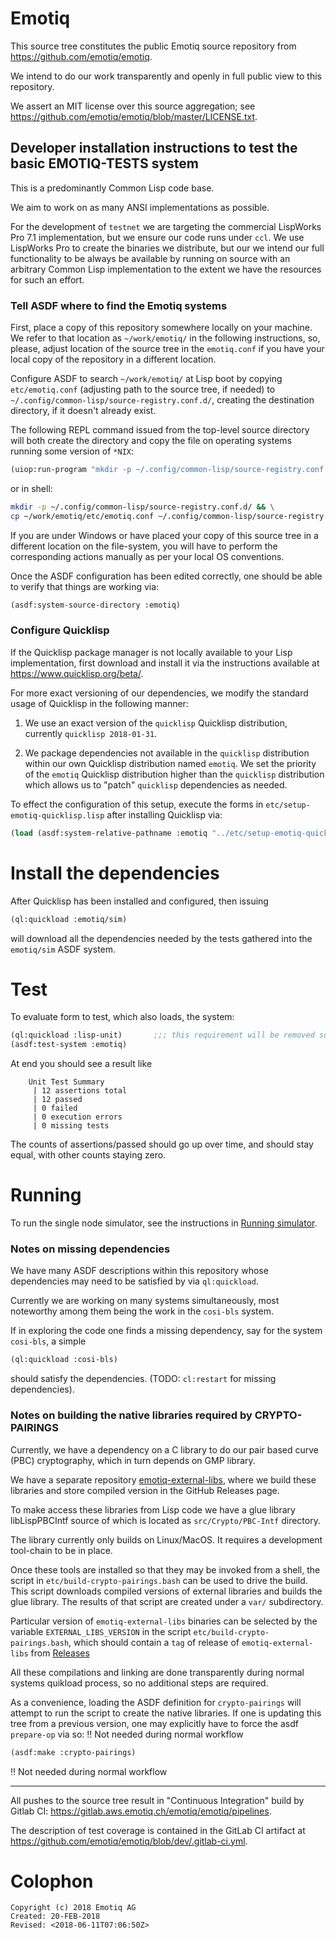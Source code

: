 # Emotiq

This source tree constitutes the public Emotiq source repository from
<https://github.com/emotiq/emotiq>.

We intend to do our work transparently and openly in full public view
to this repository.

We assert an MIT license over this source aggregation; see
<https://github.com/emotiq/emotiq/blob/master/LICENSE.txt>.

## Developer installation instructions to test the basic EMOTIQ-TESTS system

This is a predominantly Common Lisp code base.

We aim to work on as many ANSI implementations as possible.

For the development of `testnet` we are targeting the commercial
LispWorks Pro 7.1 implementation, but we ensure our code runs under
`ccl`.  We use LispWorks Pro to create the binaries we distribute, but
our we intend our full functionality to be always be available by
running on source with an arbitrary Common Lisp implementation to the
extent we have the resources for such an effort.

### Tell ASDF where to find the Emotiq systems

First, place a copy of this repository somewhere locally on your
machine.
We refer to that location as `~/work/emotiq/` in the
following instructions, so, please, adjust location of the source tree in the `emotiq.conf` if you have your local copy
of the repository in a different location.

Configure ASDF to search `~/work/emotiq/` at Lisp boot by copying
`etc/emotiq.conf` (adjusting path to the source tree, if needed) to
`~/.config/common-lisp/source-registry.conf.d/`, creating the
destination directory, if it doesn't already exist.

The following REPL command issued from the top-level source directory
will both create the directory and copy the file on operating systems
running some version of `*NIX`:

```lisp
(uiop:run-program "mkdir -p ~/.config/common-lisp/source-registry.conf.d/ && cp ~/work/emotiq/etc/emotiq.conf ~/.config/common-lisp/source-registry.conf.d/")
```

or in shell:

```bash
mkdir -p ~/.config/common-lisp/source-registry.conf.d/ && \
cp ~/work/emotiq/etc/emotiq.conf ~/.config/common-lisp/source-registry.conf.d/
```

If you are under Windows or have placed your copy of this source tree
in a different location on the file-system, you will have to perform
the corresponding actions manually as per your local OS conventions.

Once the ASDF configuration has been edited correctly, one should be
able to verify that things are working via:
```lisp
(asdf:system-source-directory :emotiq)
```

### Configure Quicklisp

If the Quicklisp package manager is not locally available to your Lisp
implementation, first download and install it via the instructions
available at <https://www.quicklisp.org/beta/>.

For more exact versioning of our dependencies, we modify the standard
usage of Quicklisp in the following manner:

1.  We use an exact version of the `quicklisp` Quicklisp distribution,
    currently `quicklisp 2018-01-31`.

2.  We package dependencies not available in the `quicklisp`
    distribution within our own Quicklisp distribution named `emotiq`.
    We set the priority of the `emotiq` Quicklisp distribution higher
    than the `quicklisp` distribution which allows us to "patch"
    `quicklisp` dependencies as needed.

To effect the configuration of this setup, execute the forms in
`etc/setup-emotiq-quicklisp.lisp` after installing Quicklisp via:
```lisp
(load (asdf:system-relative-pathname :emotiq "../etc/setup-emotiq-quicklisp.lisp"))
```

# Install the dependencies

After Quicklisp has been installed and configured, then issuing
```lisp
(ql:quickload :emotiq/sim)
```
will download all the dependencies needed by the tests gathered into
the `emotiq/sim` ASDF system.

# Test

To evaluate form to test, which also loads, the system:
```lisp
(ql:quickload :lisp-unit)       ;;; this requirement will be removed soon
(asdf:test-system :emotiq)
```

At end you should see a result like
```
    Unit Test Summary
     | 12 assertions total
     | 12 passed
     | 0 failed
     | 0 execution errors
     | 0 missing tests
```
The counts of assertions/passed should go up over time, and should
stay equal, with other counts staying zero.

# Running

To run the single node simulator, see the instructions in
[Running simulator](src/simulation.md).

### Notes on missing dependencies

We have many ASDF descriptions within this repository whose
dependencies may need to be satisfied by via `ql:quickload`.

Currently we are working on many systems simultaneously, most noteworthy
among them being the work in the `cosi-bls` system.

If in exploring the code one finds a missing dependency, say for the
system `cosi-bls`, a simple
```lisp
(ql:quickload :cosi-bls)
```

should satisfy the dependencies.  (TODO: `cl:restart` for missing
dependencies).

### Notes on building the native libraries required by CRYPTO-PAIRINGS

Currently, we have a dependency on a C library to do our pair based
curve (PBC) cryptography, which in turn depends on GMP library.

We have a separate repository
[emotiq-external-libs](https://github.com/emotiq/emotiq-external-libs),
where we build these libraries and store compiled version in the
GitHub Releases page.

To make access these libraries from Lisp code we have a glue library
libLispPBCIntf source of which is located as `src/Crypto/PBC-Intf`
directory.

The library currently only builds on Linux/MacOS.  It requires a
development tool-chain to be in place.

Once these tools are installed so that they may be invoked from a
shell, the script in `etc/build-crypto-pairings.bash` can be used to
drive the build. This script downloads compiled versions of external
libraries and builds the glue library. The results of that script are
created under a `var/` subdirectory.

Particular version of `emotiq-external-libs` binaries can be selected
by the variable `EXTERNAL_LIBS_VERSION` in the script
`etc/build-crypto-pairings.bash`, which should contain a `tag` of
release of `emotiq-external-libs` from
[Releases](https://github.com/emotiq/emotiq-external-libs/releases)

All these compilations and linking are done transparently during normal systems quikload process, so no additional steps are required.

As a convenience, loading the ASDF definition for `crypto-pairings`
will attempt to run the script to create the native libraries.  If one
is updating this tree from a previous version, one may explicitly have
to force the asdf `prepare-op` via so:
:bangbang: Not needed during normal workflow

```lisp
(asdf:make :crypto-pairings)
```
:bangbang: Not needed during normal workflow

----
All pushes to the source tree result in "Continuous Integration" build
by Gitlab CI: <https://gitlab.aws.emotiq.ch/emotiq/emotiq/pipelines>.

The description of test coverage is contained in the GitLab CI
artifact at <https://github.com/emotiq/emotiq/blob/dev/.gitlab-ci.yml>.

# Colophon

    Copyright (c) 2018 Emotiq AG
    Created: 20-FEB-2018
    Revised: <2018-06-11T07:06:50Z>
